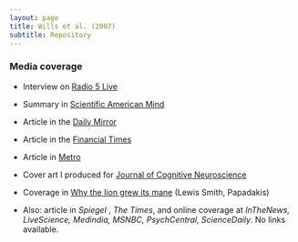 ```yaml
---
layout: page
title: Wills et al. (2007)
subtitle: Repository
---
```


### Media coverage

- Interview on [Radio 5 Live](assets/mp3/Radio5liveAnitaAnand2007-07-02.mp3)

- Summary in [Scientific American Mind](/assets/pdf/WillsSciAmMind.pdf)

- Article in the [Daily Mirror](/assets/pdf/Daily+Mirror+03.07.08.pdf)

- Article in the [Financial Times](/assets/pdf/FT+06.07.07.pdf)

- Article in [Metro](/assets/pdf/Metro+03.07.07.pdf)

- Cover art I produced for [Journal of Cognitive Neuroscience](/assets/pdf/JOCN1905_C1.pdf) 

- Coverage in <a href="http://www.amazon.co.uk/Why-Lion-Grew-Its-Mane/dp/1901092836">Why the lion 
grew its mane</a> (Lewis Smith, Papadakis)

- Also: article in _Spiegel_ , _The Times_, and online coverage at _InTheNews, LiveScience, Medindia, MSNBC, PsychCentral, ScienceDaily_. No links available. 


